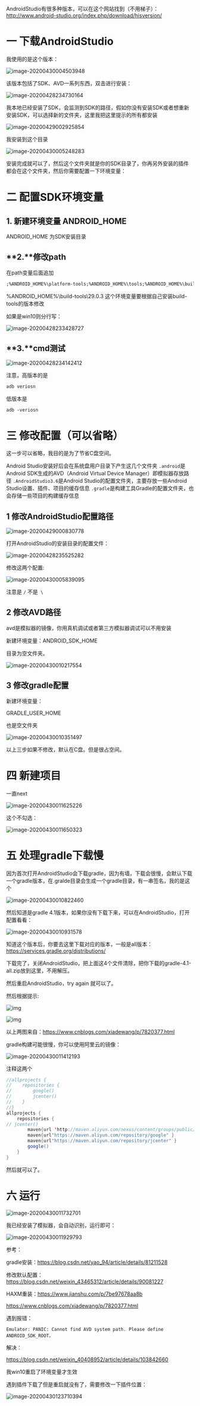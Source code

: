 AndroidStudio有很多种版本，可以在这个网站找到（不用梯子）：http://www.android-studio.org/index.php/download/hisversion/

# 一 下载AndroidStudio

我使用的是这个版本：

![image-20200430004503948](picture\image-20200430004503948.png)



该版本包括了SDK、AVD一系列东西，双击进行安装：

![image-20200428234730164](picture\image-20200428234730164.png)

我本地已经安装了SDK，会监测到SDK的路径，假如你没有安装SDK或者想重新安装SDK，可以选择新的文件夹，这里我把这里提示的所有都安装

![image-20200429002925854](picture\image-20200429002925854.png)

我安装到这个目录

![image-20200430005248283](picture\image-20200430005248283.png)

安装完成就可以了，然后这个文件夹就是你的SDK目录了，你再另外安装的插件都会在这个文件夹，然后你需要配置一下环境变量：

# 二 配置SDK环境变量

## **1. 新建环境变量 ANDROID_HOME**

ANDROID_HOME 为SDK安装目录

## **2.**修改path 

在path变量后面追加

```xml
;%ANDROID_HOME%\platform-tools;%ANDROID_HOME%\tools;%ANDROID_HOME%\build-tools\29.0.3
```

%ANDROID_HOME%\build-tools\29.0.3 这个环境变量要根据自己安装build-tools的版本修改

如果是win10则分行写：

![image-20200428233428727](picture\image-20200428233428727.png)

## **3.**cmd测试

![image-20200428234142412](picture\image-20200428234142412.png)

注意，高版本的是 

```c
adb veriosn
```

低版本是

```
adb -veriosn
```

# 三 修改配置（可以省略）

这一步可以省略，我目的是为了节省C盘空间。

Android Studio安装好后会在系统盘用户目录下产生这几个文件夹
`.android`是Android SDK生成的AVD（Android Virtual Device Manager）即模拟器存放路径
`.AndroidStudio3.6`是Android Studio的配置文件夹，主要存放一些Android Studio设置、插件、项目的缓存信息
`.gradle`是构建工具Gradle的配置文件夹，也会存储一些项目的构建缓存信息

## 1  修改AndroidStudio配置路径

![image-20200429000830778](picture\image-20200429000830778.png)



打开AndroidStudio的安装目录的配置文件：

![image-20200428235525282](picture\image-20200428235525282.png)

修改这两个配置:

![image-20200430005839095](picture\image-20200430005839095.png)

注意是 `/` 不是` \`

## 2 修改AVD路径

avd是模拟器的镜像，你用真机调试或者第三方模拟器调试可以不用安装

新建环境变量：ANDROID_SDK_HOME

目录为空文件夹。

![image-20200430010217554](picture\image-20200430010217554.png)

## 3 修改gradle配置

新建环境变量：

GRADLE_USER_HOME

也是空文件夹

![image-20200430010351497](picture\image-20200430010351497.png)



以上三步如果不修改，默认在C盘。但是很占空间。

# 四 新建项目

一直next

![image-20200430011625226](picture\image-20200430011625226.png)

这个不勾选：

![image-20200430011650323](picture\image-20200430011650323.png)

# 五 处理gradle下载慢

因为首次打开AndroidStudio会下载gradle，因为有墙，下载会很慢，会默认下载一个gradle版本，在.gralde目录会生成一个gradle目录，有一串签名，我的是这个

![image-20200430010822460](picture\image-20200430010822460.png)

然后知道是gradle 4.1版本，如果你没有下载下来，可以在AndroidStudio，打开配置看看：

![image-20200430010931578](picture\image-20200430010931578.png)

知道这个版本后，你要去这里下载对应的版本，一般是all版本：https://services.gradle.org/distributions/

下载完了，关闭AndroidStudio，把上面这4个文件清除，把你下载的gradle-4.1-all.zip放到这里，不用解压。



然后重启AndroidStudio，try again 就可以了。

然后根据提示:

![img](picture\890216-20171111232713294-1387011987.png)

![img](picture\890216-20171111232828091-429636493.png)

以上两图来自：https://www.cnblogs.com/xiadewang/p/7820377.html

gradle构建可能很慢，你可以使用阿里云的镜像：

![image-20200430011412193](picture\image-20200430011412193.png)

注释这两个

```java
//allprojects {
//    repositories {
//        google()
//        jcenter()
//    }
//}
allprojects {
    repositories {
// jcenter()
        maven{url 'http://maven.aliyun.com/nexus/content/groups/public/'}
        maven{url"https://maven.aliyun.com/repository/google" }
        maven{url"https://maven.aliyun.com/repository/jcenter" }
        google()
    }
}
```



然后就可以了。

# 六 运行

![image-20200430011732701](picture\image-20200430011732701.png)

我已经安装了模拟器，会自动识别，运行即可：

![image-20200430011929793](picture\image-20200430011929793.png)



参考：

gradle安装：https://blog.csdn.net/yao_94/article/details/81211528

修改默认配置：https://blog.csdn.net/weixin_43465312/article/details/90081227

HAXM重装：https://www.jianshu.com/p/7be97678aa8b

https://www.cnblogs.com/xiadewang/p/7820377.html

遇到报错：

```
Emulator: PANIC: Cannot find AVD system path. Please define ANDROID_SDK_ROOT，
```

解决：

https://blog.csdn.net/weixin_40408952/article/details/103842660

我win10重启了环境变量才生效



遇到插件下载了但是重启就没有了，需要修改一下插件位置：

![image-20200430123710394](F:\学习文档\MD\yudianxxJavaNote\AndroidStudio安装（简单）\picture\image-20200430123710394.png)